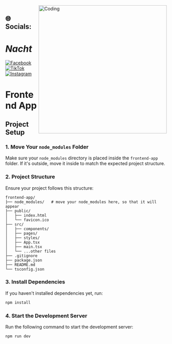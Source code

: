 <img align="right" alt="Coding" width="400" src="https://media0.giphy.com/media/v1.Y2lkPTc5MGI3NjExanZhMjRxNnIxbXpnZDcyMnF5YnhvNHNqdW4xdGZzN3I5eGU5bm5iaSZlcD12MV9pbnRlcm5hbF9naWZfYnlfaWQmY3Q9Zw/53CSAPCGzFCrS/giphy.gif" />


## 🌐 Socials:
# *Nacht*

[![Facebook](https://img.shields.io/badge/Facebook-%231877F2.svg?logo=Facebook&logoColor=white)](https://www.facebook.com/nashvelll)
[![TikTok](https://img.shields.io/badge/TikTok-%23000000.svg?logo=TikTok&logoColor=white)](https://www.tiktok.com/@nac.uu)
[![Instagram](https://img.shields.io/badge/Instagram-%23E4405F.svg?logo=Instagram&logoColor=white)](https://www.instagram.com/_nashidk)

# Frontend App

## Project Setup

### 1. Move Your `node_modules` Folder
Make sure your `node_modules` directory is placed inside the `frontend-app` folder. If it's outside, move it inside to match the expected project structure.

### 2. Project Structure
Ensure your project follows this structure:

```
frontend-app/
├── node_modules/   # move your node_modules here, so that it will appear
├── public/        
│   ├── index.html  
│   └── favicon.ico
├── src/            
│   ├── components/ 
│   ├── pages/      
│   ├── styles/     
│   ├── App.tsx    
│   ├── main.tsx  
│   └── ...other files
├── .gitignore     
├── package.json  
├── README.md     
└── tsconfig.json  
```

### 3. Install Dependencies
If you haven't installed dependencies yet, run:
```bash
npm install 
```

### 4. Start the Development Server
Run the following command to start the development server:
```bash
npm run dev
```


